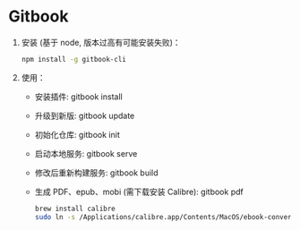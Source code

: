 # Gitbook

1. 安装 (基于 node, 版本过高有可能安装失败)：

    ```bash
    npm install -g gitbook-cli
    ```

2. 使用：
    - 安装插件:  gitbook install <packageName>
    - 升级到新版:  gitbook update
    - 初始化仓库:  gitbook init
    - 启动本地服务:  gitbook serve
    - 修改后重新构建服务:  gitbook build
    - 生成 PDF、epub、mobi (需下载安装 Calibre):  gitbook pdf

        ```bash
        brew install calibre
        sudo ln -s /Applications/calibre.app/Contents/MacOS/ebook-convert /usr/local/bin
        ```